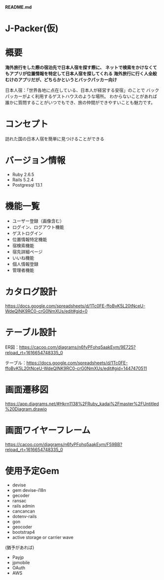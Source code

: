**README.md**

# J-Packer(仮)

# 概要

**海外旅行をした際の宿泊先で日本人宿を探す際に、**
**ネットで検索をかけなくてもアプリが位置情報を特定して日本人宿を探してくれる**
**海外旅行に行く人全般むけのアプリだが、どちらかというとバックパッカー向け**

日本人宿：「世界各地に点在している、日本人が経営する安宿」のことで
バックパッカーがよく利用するゲストハウスのような場所。
わからないことがあれば誰かに質問することがいつでもでき、旅の仲間ができやすいことも魅力です。

# コンセプト
訪れた国の日本人宿を簡単に見つけることができる

# バージョン情報
* Ruby 2.6.5
* Rails 5.2.4
* Postgresql 13.1

# 機能一覧
* ユーザー登録（画像含む）
* ログイン、ログアウト機能  
* ゲストログイン
* 位置情報特定機能 
* 宿検索機能
* 宿先詳細ページ
* いいね機能
* 個人情報登録
* 管理者機能

# カタログ設計
https://docs.google.com/spreadsheets/d/1Tc0FE-ffoBvK5L20tNceU-WdeQINK9RC0-crG0NmXUs/edit#gid=0
# テーブル設計
ER図：https://cacoo.com/diagrams/n6fyPFohq5aakEym/9E725?reload_rt=1616654748335_0 

テーブル：https://docs.google.com/spreadsheets/d/1Tc0FE-ffoBvK5L20tNceU-WdeQINK9RC0-crG0NmXUs/edit#gid=1447470511

# 画面遷移図
https://app.diagrams.net/#Hkrn1138%2FRuby_kadai%2Fmaster%2FUntitled%20Diagram.drawio
# 画面ワイヤーフレーム
https://cacoo.com/diagrams/n6fyPFohq5aakEym/F59BB?reload_rt=1616654748335_0

# 使用予定Gem
* devise
* gem devise-i18n
* gecoder 
* ransac
* rails admin
* cancancan
* dotenv-rails
* gon
* geocoder
* bootstrap4
* active storage  or  carrier wave

(猶予があれば)

* Payjp
* jpmobile
* OAuth
* AWS